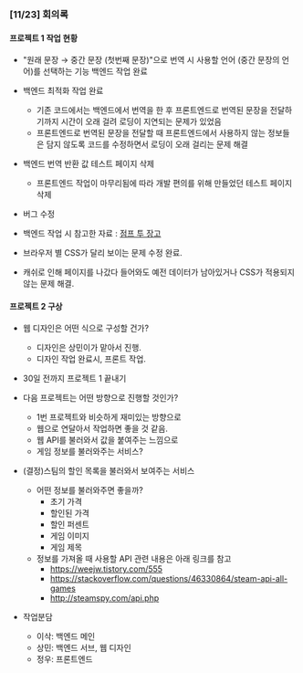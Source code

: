 ### [11/23] 회의록
#### 프로젝트 1 작업 현황
- "원래 문장 → 중간 문장 (첫번째 문장)"으로 번역 시 사용할 언어 (중간 문장의 언어)를 선택하는 기능 백엔드 작업 완료

- 백엔드 최적화 작업 완료
  - 기존 코드에서는 백엔드에서 번역을 한 후 프론트엔드로 번역된 문장을 전달하기까지 시간이 오래 걸려 로딩이 지연되는 문제가 있었음
  - 프론트엔드로 번역된 문장을 전달할 때 프론트엔드에서 사용하지 않는 정보들은 담지 않도록 코드를 수정하면서 로딩이 오래 걸리는 문제 해결

- 백엔드 번역 반환 값 테스트 페이지 삭제
  - 프론트엔드 작업이 마무리됨에 따라 개발 편의를 위해 만들었던 테스트 페이지 삭제

- 버그 수정

- 백엔드 작업 시 참고한 자료 : [점프 투 장고](https://wikidocs.net/book/4223)

- 브라우저 별 CSS가 달리 보이는 문제 수정 완료.

- 캐쉬로 인해 페이지를 나갔다 들어와도 예전 데이터가 남아있거나 CSS가 적용되지 않는 문제 해결.

#### 프로젝트 2 구상
- 웹 디자인은 어떤 식으로 구성할 건가?   
    - 디자인은 상민이가 맡아서 진행.
    - 디자인 작업 완료시, 프론트 작업.
- 30일 전까지 프로젝트 1 끝내기

- 다음 프로젝트는 어떤 방향으로 진행할 것인가?   
    - 1번 프로젝트와 비슷하게 재미있는 방향으로
    - 웹으로 연달아서 작업하면 좋을 것 같음.
    - 웹 API를 불러와서 값을 붙여주는 느낌으로
    - 게임 정보를 불러와주는 서비스?

- (결정)스팀의 할인 목록을 불러와서 보여주는 서비스   
    - 어떤 정보를 불러와주면 좋을까?
        - 초기 가격
        - 할인된 가격
        - 할인 퍼센트
        - 게임 이미지
        - 게임 제목
    - 정보를 가져올 때 사용할 API 관련 내용은 아래 링크를 참고
      - https://weejw.tistory.com/555
      - https://stackoverflow.com/questions/46330864/steam-api-all-games
      - http://steamspy.com/api.php

- 작업분담
    - 이삭: 백엔드 메인
    - 상민: 백엔드 서브, 웹 디자인
    - 정우: 프론트엔드
